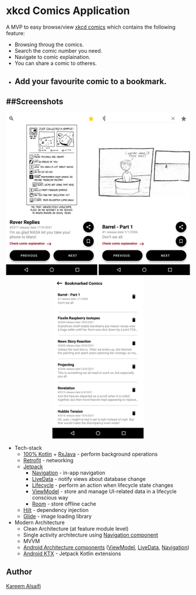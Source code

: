 # xkcd Comics Application
A MVP to easy browse/view  [xkcd comics](https://xkcd.com/) which contains the following feature: 
- Browsing throug the comics.
- Search the comic number you need.
- Navigate to comic explaination.
- You can share a comic to otheres.
- Add your favourite comic to a bookmark.
  -------------
  
##Screenshots
-----------
<p align="center">
  <img src="https://github.com/siifii/xkcd-comics/blob/main/screenshots/Screenshot_1632037125.png" width="250">
  <img src="https://github.com/siifii/xkcd-comics/blob/main/screenshots/Screenshot_1632037199.png" width="250">
 <img src="https://github.com/siifii/xkcd-comics/blob/main/screenshots/Screenshot_1632037175.png" width="250">

</p>

* Tech-stack
    * [100% Kotlin](https://kotlinlang.org/) + [RxJava](https://github.com/ReactiveX/RxAndroid) - perform background operations
    * [Retrofit](https://square.github.io/retrofit/) - networking
    * [Jetpack](https://developer.android.com/jetpack)
        * [Navigation](https://developer.android.com/topic/libraries/architecture/navigation/) - in-app navigation
        * [LiveData](https://developer.android.com/topic/libraries/architecture/livedata) - notify views about database change
        * [Lifecycle](https://developer.android.com/topic/libraries/architecture/lifecycle) - perform an action when lifecycle state changes
        * [ViewModel](https://developer.android.com/topic/libraries/architecture/viewmodel) - store and manage UI-related data in a lifecycle conscious way
        * [Room](https://developer.android.com/jetpack/androidx/releases/room) - store offline cache
    * [Hilt](https://developer.android.com/training/dependency-injection/hilt-android) - dependency injection
    * [Glide](https://github.com/bumptech/glide) - image loading library
* Modern Architecture
    * Clean Architecture (at feature module level)
    * Single activity architecture using [Navigation component](https://developer.android.com/guide/navigation/navigation-getting-started)
    * MVVM
    * [Android Architecture components](https://developer.android.com/topic/libraries/architecture) ([ViewModel](https://developer.android.com/topic/libraries/architecture/viewmodel), [LiveData](https://developer.android.com/topic/libraries/architecture/livedata), [Navigation](https://developer.android.com/jetpack/androidx/releases/navigation))
    * [Android KTX](https://developer.android.com/kotlin/ktx) - Jetpack Kotlin extensions

## Author
[Kareem Alsaifi](https://github.com/siifii)
